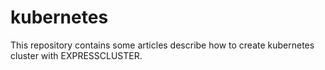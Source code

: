 # kubernetes
This repository contains some articles describe how to create kubernetes cluster with EXPRESSCLUSTER.
